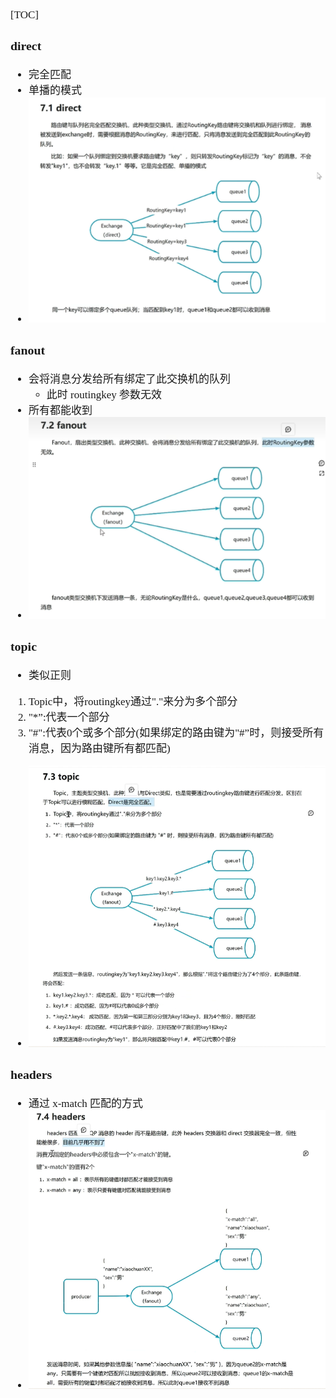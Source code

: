<span  style="font-family: Simsun,serif; font-size: 17px; ">

[TOC]

### direct

- 完全匹配
- 单播的模式
- ![](./pic/1.%20direct.jpg)


### fanout

- 会将消息分发给所有绑定了此交换机的队列
  - 此时 routingkey 参数无效 
- 所有都能收到
- ![](./pic/2.%20fanout.jpg)

### topic

- 类似正则
1. Topic中，将routingkey通过"."来分为多个部分
2. "*”:代表一个部分
3. "#":代表0个或多个部分(如果绑定的路由键为"#”时，则接受所有消息，因为路由键所有都匹配)
- ![](./pic/3.%20topic.jpg)

### headers

- 通过 x-match 匹配的方式
- ![](./pic/4.%20headers.jpg)

</span>